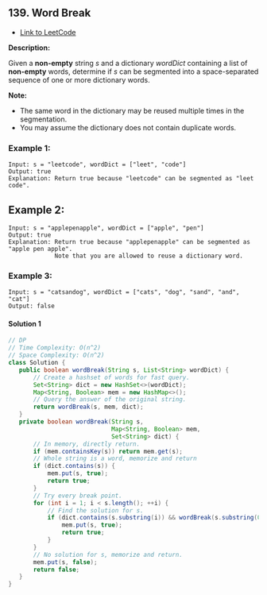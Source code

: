 ## 139. Word Break

- [Link to LeetCode](https://leetcode.com/problems/word-break/)

**Description:**



Given a **non-empty** string *s* and a dictionary *wordDict* containing a list of **non-empty** words, determine if *s* can be segmented into a space-separated sequence of one or more dictionary words.

**Note:**

- The same word in the dictionary may be reused multiple times in the segmentation.
- You may assume the dictionary does not contain duplicate words.



<!-- tabs:start -->

### **Example 1:**

```
Input: s = "leetcode", wordDict = ["leet", "code"]
Output: true
Explanation: Return true because "leetcode" can be segmented as "leet code".
```

## **Example 2:**

```
Input: s = "applepenapple", wordDict = ["apple", "pen"]
Output: true
Explanation: Return true because "applepenapple" can be segmented as "apple pen apple".
             Note that you are allowed to reuse a dictionary word.
```

### **Example 3:**

```
Input: s = "catsandog", wordDict = ["cats", "dog", "sand", "and", "cat"]
Output: false
```

<!-- tabs:end -->







<!-- tabs:start -->

#### **Solution 1**



```java
// DP
// Time Complexity: O(n^2)
// Space Complexity: O(n^2)
class Solution {
   public boolean wordBreak(String s, List<String> wordDict) {
       // Create a hashset of words for fast query.
       Set<String> dict = new HashSet<>(wordDict);
       Map<String, Boolean> mem = new HashMap<>();
       // Query the answer of the original string.
       return wordBreak(s, mem, dict);
   }
   private boolean wordBreak(String s,
                             Map<String, Boolean> mem,
                             Set<String> dict) {
       // In memory, directly return.
       if (mem.containsKey(s)) return mem.get(s);
       // Whole string is a word, memorize and return
       if (dict.contains(s)) {
           mem.put(s, true);
           return true;
       }
       // Try every break point.
       for (int i = 1; i < s.length(); ++i) {
           // Find the solution for s.
           if (dict.contains(s.substring(i)) && wordBreak(s.substring(0, i), mem, dict)) {
               mem.put(s, true);
               return true;
           }
       }
       // No solution for s, memorize and return.
       mem.put(s, false);
       return false;
   }
}
```



<!-- tabs:end -->



